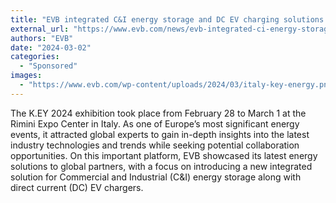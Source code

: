 ```yaml
---
title: "EVB integrated C&I energy storage and DC EV charging solutions at K.EY 2024 exhibition"
external_url: "https://www.evb.com/news/evb-integrated-ci-energy-storage-and-dc-ev-charging-solutions-at-k-ey-2024-exhibition/"
authors: "EVB"
date: "2024-03-02"
categories:
  - "Sponsored"
images:
  - "https://www.evb.com/wp-content/uploads/2024/03/italy-key-energy.png"
---
```


The K.EY 2024 exhibition took place from February 28 to March 1 at the Rimini Expo Center in Italy. As one of Europe’s most significant energy events, it attracted global experts to gain in-depth insights into the latest industry technologies and trends while seeking potential collaboration opportunities. On this important platform, EVB showcased its latest energy solutions to global partners, with a focus on introducing a new integrated solution for Commercial and Industrial (C&I) energy storage along with direct current (DC) EV chargers.